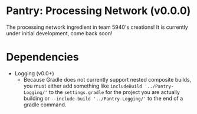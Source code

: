 # Pantry: Processing Network (v0.0.0)
The processing network ingredient in team 5940's creations! It is currently under initial development, come back soon!

# Dependencies
- Logging (v0.0+)
  - Because Gradle does not currently support nested composite builds, you must either add something like `includeBuild '../Pantry-Logging/'` to the `settings.gradle` for the project you are actually building or `--include-build '../Pantry-Logging/'` to the end of a gradle command.
